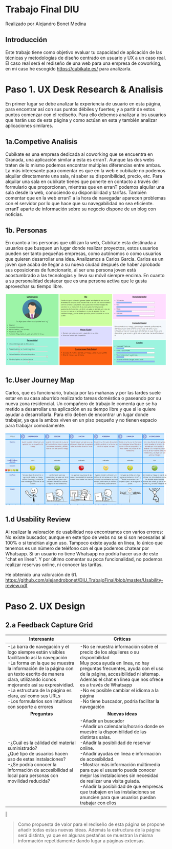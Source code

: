 # Trabajo Final DIU
Realizado por Alejandro Bonet Medina

Introducción
-
Este trabajo tiene como objetivo evaluar tu capacidad de aplicación de las técnicas y metodologías de diseño centrado en usuario y UX a un caso real. El caso real será el rediseño de una web para una empresa de coworking, en mi caso he escogido https://cubikate.es/ para analizarla.

# Paso 1. UX Desk Research & Analisis
En primer lugar se debe analizar la experiencia de usuario en esta página, para encontrar así con sus puntos débiles y fuertes; y a partir de estos puntos comenzar con el rediseño. Para ello debemos analizar a los usuarios que harán uso de esta página y como actúan en esta y también analizar aplicaciones similares.

1a.Competive Analisis
-
Cubikate es una empresa dedicada al coworking que se encuentra en Granada, una aplicación similar a esta es erranT. Aunque las dos webs traten de lo mismo podemos encontrar multiples diferencias entre ambas. La más interesante para comentar es que en la web e cubikate no podemos alquilar directamente una sala, ni saber su disponibilidad, precio, etc. Para alquilar una sala en cubikate tienes que ponerte en contacto a través del formulario que proporcionan, mientras que en erranT podemos alquilar una sala desde la web, conociendo su disponibilidad y tarifas. También comentar que en la web erranT a la hora de navegadar aparecen problemas con el servidor por lo que hace que su navegabilidad no sea eficiente. 
erranT aparte de información sobre su negocio dispone de un blog con noticias.

1b. Personas
-
En cuanto a los personas que utilizan la web, Cubikate esta destinada a usuarios que busquen un lugar donde realizar proyectos, estos usuarios  pueden ser tanto pequeñas empresas, como autónomos o como usuarios que quieren desarrollar una idea.
Analizamos a Carlos García. Carlos es un joven que acaba de llegar a su nueva ciudad después de haber aprobado sus oposiciones de funcionario, al ser una persona joven está acostumbrado a las tecnologías y lleva su móvil siempre encima. En cuanto a su personalidad destacar que es una persona activa que le gusta aprovechar su tiempo libre.

![Persona](IMG/1.png) 

1c.User Journey Map
-
Carlos, que es funcionario, trabaja por las mañanas y por las tardes suele estar en su casa aburrido realizando tareas doméstica o paseando por su nueva zona residencial. Un compañero de trabajo le comenta que se ha metido a desarrollar una aplicación en su tiempo libre y que si le quiere ayudar a desarrollarla. Para ello deben de encontrar un lugar donde trabajar, ya que la ambos viven en un piso pequeño y no tienen espacio para trabajar comodamente. 

![Historia](IMG/Historia.PNG) 

1.d Usability Review
-
Al realizar la valoración de usabilidad nos encontramos con varios errores:
No existe buscador, aunque en este tipo de webs no se si son necesarias al 100% o si tendrían algun uso.
Tampoco existe ayuda en linea, lo único que tenemos es un número de teléfono con el que podemos chatear por Whatsapp. Si un usuario no tiene Whatsapp no podría hacer uso  de este "chat en línea". 
Y por último comentar su poca funcionalidad, no podemos realizar reservas online, ni conocer las tarifas.

He obtenido una valoración de 61.
https://github.com/alejandrobonet/DIU_TrabajoFinal/blob/master/Usability-review.pdf


# Paso 2. UX Design
2.a Feedback Capture Grid
-
| **Interesante**<br>                                                                                                                                                                                                                                                    | **Críticas**<br>                                                                                                                                                                                                                                                                                                                                                 |
|-----|-----|
|  -La barra de navegación y el logo siempre están visibles facilitando así la navegación <br>-La forma en la que se muestra la información de la página con un texto escrito de manera clara, utilizando iconos mejorando así su expresividiad.<br>-La estructura de la página es clara, así como sus URLs<br>-Los formularios son intuitivos con soporte a errores |-No se muestra información sobre el precio de los alquileres o su disponibilidad<br>Muy poca ayuda en linea, no hay preguntas frecuentes, ayuda con el uso de la página, accesibilidad ni sitemap. Además el chat en linea que nos ofrece es a través de Whatsapp <br>-No es posible cambiar el idioma a la página<br> -No tiene buscador, podría facilitar la navegación                                                                   |
| <div align="center">**Preguntas**</div>                                                                                                                                                                                                                                 | <div align="center">**Nuevas ideas**</div>                                                                                                                                                                                                                                                                                                                       |
| -¿Cuál es la cálidad del material suministrado?<br>¿Qué tipo de usuarios hacen uso de estas instalaciones?<br>-¿Se podría conocer la información de accesibilidad al local para personas con movilidad reducida? |-Añadir un buscador <br>-Añadir un calendario/horario donde se muestre la disponibilidad de las distintas salas.<br>-Añadir la posibilidad de reservar online.<br>-Añadir ayudas en linea e información de accesibildad.<br>-Mostrar más información múltimedia para que el ususario pueda conocer mejor las instalaciones sin necesidad de realizar una visita guiada.<br>-Añadir la posibilidad de que empresas que trabajen en las instalaciones se anuncien para que usuarios puedan trabajar con ellos
 |

 > Como propuesta de valor para el rediseño de esta página se propone añadir todas estas nuevas ideas. Además la estructura de la página será distinta, ya que en algunas pestañas se muestran la misma información repetidamente dando lugar a páginas extensas.

<br>
